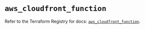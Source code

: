# `aws_cloudfront_function`

Refer to the Terraform Registry for docs: [`aws_cloudfront_function`](https://registry.terraform.io/providers/hashicorp/aws/5.54.1/docs/resources/cloudfront_function).
